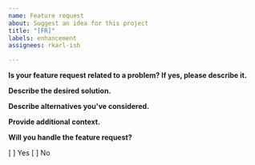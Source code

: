 ```yaml
---
name: Feature request
about: Suggest an idea for this project
title: "[FR]"
labels: enhancement
assignees: rkarl-ish

---
```


**Is your feature request related to a problem? If yes, please describe it.**
<!-- A clear and concise description of what the problem is, e.g, I'm always frustrated when [...] -->


**Describe the desired solution.**
<!-- A clear and concise description of what you want to happen.-->


**Describe alternatives you've considered.**
<!-- A clear and concise description of any alternative solutions or features you've considered.-->


**Provide additional context.**
<!-- Add any other context or screenshots about the feature request here.-->


**Will you handle the feature request?**

[ ] Yes
[ ] No
